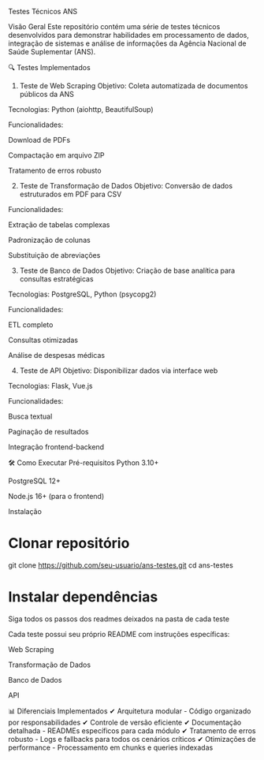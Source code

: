 Testes Técnicos ANS

 Visão Geral
Este repositório contém uma série de testes técnicos desenvolvidos para demonstrar habilidades em processamento de dados, integração de sistemas e análise de informações da Agência Nacional de Saúde Suplementar (ANS).

🔍 Testes Implementados
1. Teste de Web Scraping
Objetivo: Coleta automatizada de documentos públicos da ANS

Tecnologias: Python (aiohttp, BeautifulSoup)

Funcionalidades:

Download de PDFs

Compactação em arquivo ZIP

Tratamento de erros robusto

2. Teste de Transformação de Dados
Objetivo: Conversão de dados estruturados em PDF para CSV


Funcionalidades:

Extração de tabelas complexas

Padronização de colunas

Substituição de abreviações

3. Teste de Banco de Dados
Objetivo: Criação de base analítica para consultas estratégicas

Tecnologias: PostgreSQL, Python (psycopg2)

Funcionalidades:

ETL completo

Consultas otimizadas

Análise de despesas médicas

4. Teste de API
Objetivo: Disponibilizar dados via interface web

Tecnologias: Flask, Vue.js

Funcionalidades:

Busca textual

Paginação de resultados

Integração frontend-backend

🛠️ Como Executar
Pré-requisitos
Python 3.10+

PostgreSQL 12+

Node.js 16+ (para o frontend)

Instalação

# Clonar repositório
git clone https://github.com/seu-usuario/ans-testes.git
cd ans-testes

# Instalar dependências
Siga todos os passos dos readmes deixados na pasta de cada teste

Cada teste possui seu próprio README com instruções específicas:

Web Scraping

Transformação de Dados

Banco de Dados

API

📊 Diferenciais Implementados
✔ Arquitetura modular - Código organizado por responsabilidades
✔ Controle de versão eficiente 
✔ Documentação detalhada - READMEs específicos para cada módulo
✔ Tratamento de erros robusto - Logs e fallbacks para todos os cenários críticos
✔ Otimizações de performance - Processamento em chunks e queries indexadas




